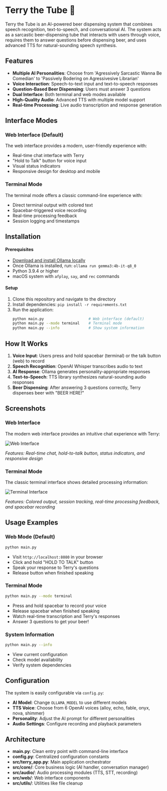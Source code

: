 # Terry the Tube 🍺

Terry the Tube is an AI-powered beer dispensing system that combines speech recognition, text-to-speech, and conversational AI. The system acts as a sarcastic beer-dispensing tube that interacts with users through voice, requires them to answer questions before dispensing beer, and uses advanced TTS for natural-sounding speech synthesis.

## Features

- **Multiple AI Personalities**: Choose from 'Agressively Sarcastic Wanna Be Comedian' to 'Passively Bodering on Agressivesive Librarian'
- **Voice Interaction**: Speech-to-text input and text-to-speech responses
- **Question-Based Beer Dispensing**: Users must answer 3 questions
- **Dual Interface**: Both terminal and web modes available
- **High-Quality Audio**: Advanced TTS with multiple model support
- **Real-time Processing**: Live audio transcription and response generation

## Interface Modes

### Web Interface (Default)
The web interface provides a modern, user-friendly experience with:
- Real-time chat interface with Terry
- "Hold to Talk" button for voice input
- Visual status indicators
- Responsive design for desktop and mobile

### Terminal Mode
The terminal mode offers a classic command-line experience with:
- Direct terminal output with colored text
- Spacebar-triggered voice recording
- Real-time processing feedback
- Session logging and timestamps

## Installation

#### Prerequisites
- [Download and install Ollama locally](https://ollama.com/download)
- Once Ollama is installed, run: `ollama run gemma3:4b-it-q8_0`
- Python 3.9.4 or higher
- macOS system with `afplay`, `say`, and `rec` commands

#### Setup
1. Clone this repository and navigate to the directory
2. Install dependencies: `pip install -r requirements.txt`
3. Run the application:
   ```bash
   python main.py                    # Web interface (default)
   python main.py --mode terminal    # Terminal mode
   python main.py --info             # Show system information
   ```

## How It Works

1. **Voice Input**: Users press and hold spacebar (terminal) or the talk button (web) to record
2. **Speech Recognition**: OpenAI Whisper transcribes audio to text
3. **AI Response**: Ollama generates personality-appropriate responses
4. **Text-to-Speech**: TTS library synthesizes natural-sounding audio responses
5. **Beer Dispensing**: After answering 3 questions correctly, Terry dispenses beer with "BEER HERE!"

## Screenshots

### Web Interface
The modern web interface provides an intuitive chat experience with Terry:

![Web Interface](https://github.com/user-attachments/assets/terry-web-interface.png)

*Features: Real-time chat, hold-to-talk button, status indicators, and responsive design*

### Terminal Mode
The classic terminal interface shows detailed processing information:

![Terminal Interface](https://github.com/user-attachments/assets/terry-terminal-interface.png)

*Features: Colored output, session tracking, real-time processing feedback, and spacebar recording*

## Usage Examples

### Web Mode (Default)
```bash
python main.py
```
- Visit `http://localhost:8080` in your browser
- Click and hold "HOLD TO TALK" button
- Speak your response to Terry's questions
- Release button when finished speaking

### Terminal Mode
```bash
python main.py --mode terminal
```
- Press and hold spacebar to record your voice
- Release spacebar when finished speaking
- Watch real-time transcription and Terry's responses
- Answer 3 questions to get your beer!

### System Information
```bash
python main.py --info
```
- View current configuration
- Check model availability
- Verify system dependencies

## Configuration

The system is easily configurable via `config.py`:
- **AI Model**: Change `OLLAMA_MODEL` to use different models
- **TTS Voice**: Choose from 6 OpenAI voices (alloy, echo, fable, onyx, nova, shimmer)
- **Personality**: Adjust the AI prompt for different personalities
- **Audio Settings**: Configure recording and playback parameters

## Architecture

- **main.py**: Clean entry point with command-line interface
- **config.py**: Centralized configuration constants
- **src/terry_app.py**: Main application orchestrator
- **src/core/**: Core business logic (AI handler, conversation manager)
- **src/audio/**: Audio processing modules (TTS, STT, recording)
- **src/web/**: Web interface components
- **src/utils/**: Utilities like file cleanup
